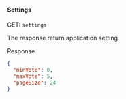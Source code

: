 #### Settings

GET: `settings`

The response return application setting.

Response

```json
{
  "minVote": 0,
  "maxVote": 5,
  "pageSize": 24
}
```
